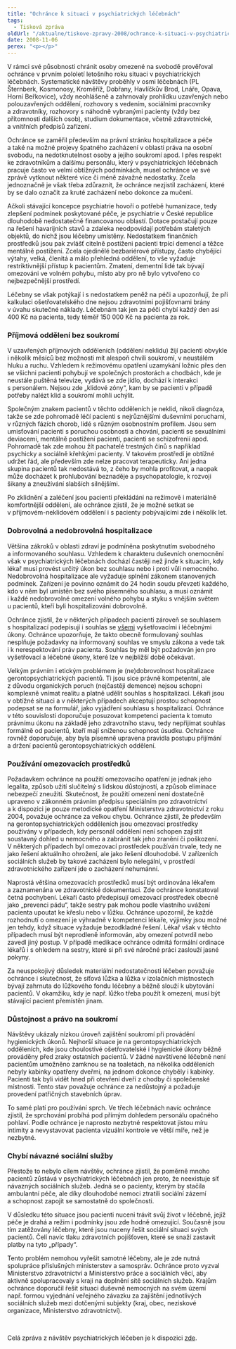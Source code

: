 ```yaml
---
title: "Ochránce k situaci v psychiatrických léčebnách"
tags:
  - Tisková zpráva
oldUrl: "/aktualne/tiskove-zpravy-2008/ochrance-k-situaci-v-psychiatrickych-lecebnach"
date: 2008-11-06
perex: "<p></p>"
---
```


<!-- imported from the old website -->

<p class="Nadpis1 perex">V rámci své působnosti chránit osoby omezené na svobodě prověřoval ochránce v prvním pololetí letošního roku situaci v psychiatrických léčebnách. Systematické návštěvy proběhly v osmi léčebnách (PL Šternberk, Kosmonosy, Kroměříž, Dobřany, Havlíčkův Brod, Lnáře, Opava, Horní Beřkovice), vždy neohlášeně a zahrnovaly prohlídku uzavřených nebo polouzavřených oddělení, rozhovory s vedením, sociálními pracovníky a zdravotníky, rozhovory s náhodně vybranými pacienty (vždy bez přítomnosti dalších osob), studium dokumentace, včetně zdravotnické, a vnitřních předpisů zařízení. </p><p class="Nadpis1">Ochránce se zaměřil především na právní stránku hospitalizace a péče a také na možné projevy špatného zacházení v oblasti práva na osobní svobodu, na nedotknutelnost osoby a jejího soukromí apod. I přes respekt ke zdravotníkům a dalšímu personálu, který v psychiatrických léčebnách pracuje často ve velmi obtížných podmínkách, musel ochránce ve své zprávě vytknout některé více či méně závažné nedostatky. Zcela jednoznačně je však třeba zdůraznit, že ochránce nezjistil zacházení, které by se dalo označit za kruté zacházení nebo dokonce za mučení.</p><p class="Normln-web">Ačkoli stávající koncepce psychiatrie hovoří o potřebě humanizace, tedy zlepšení podmínek poskytované péče, je psychiatrie v České republice dlouhodobě nedostatečně financovanou oblastí. Dotace postačují pouze na řešení havarijních stavů a zdaleka neodpovídají potřebám staletých objektů, do nichž jsou léčebny umístěny. Nedostatkem finančních prostředků jsou pak zvlášť citelně postiženi pacienti trpící demencí a těžce mentálně postižení. Zcela ojedinělé bezbariérové přístupy, často chybějící výtahy, velká, členitá a málo přehledná oddělení, to vše vyžaduje restriktivnější přístup k pacientům. Zmatení, dementní lidé tak bývají omezováni ve volném pohybu, místo aby pro ně bylo vytvořeno co nejbezpečnější prostředí.</p><p class="Normln-web">Léčebny se však potýkají i s nedostatkem peněž na péči a upozorňují, že při kalkulaci ošetřovatelského dne nejsou zdravotními pojišťovnami brány v úvahu skutečné náklady. Léčebnám tak jen za péči chybí každý den asi 400 Kč na pacienta, tedy téměř 150 000 Kč na pacienta za rok.</p><h3 class="Nadpis2">Příjmová oddělení bez soukromí</h3><p class="Normln-web">V uzavřených příjmových odděleních (oddělení neklidu) žijí pacienti obvykle i několik měsíců bez možnosti mít alespoň chvíli soukromí, v neustálém hluku a ruchu. Vzhledem k režimovému opatření uzamykání ložnic přes den se všichni pacienti pohybují ve společných prostorách a chodbách, kde je neustále puštěná televize, vydává se zde jídlo, dochází k interakci s personálem. Nejsou zde „klidové zóny“, kam by se pacienti v případě potřeby nalézt klid a soukromí mohli uchýlit.</p><p class="Normln-web">Společným znakem pacientů v těchto odděleních je neklid, nikoli diagnóza, takže se zde pohromadě léčí pacienti s nejrůznějšími duševními poruchami, v různých fázích chorob, lidé s různým osobnostním profilem. Jsou sem umisťování pacienti s poruchou osobnosti a chování, pacienti se sexuálními deviacemi, mentálně postižení pacienti, pacienti se schizofrenií apod. Pohromadě tak zde mohou žít pachatelé trestných činů s například psychicky a sociálně křehkými pacienty. V takovém prostředí je obtížné udržet řád, ale především zde nelze pracovat terapeuticky. Ani jedna skupina pacientů tak nedostává to, z čeho by mohla profitovat, a naopak může docházet k prohlubování beznaděje a psychopatologie, k rozvoji šikany a zneužívání slabších silnějšími.</p><p class="Normln-web">Po zklidnění a zaléčení jsou pacienti překládáni na režimově i materiálně komfortnější oddělení, ale ochránce zjistil, že je možné setkat se v příjmovém-neklidovém oddělení i s pacienty pobývajícími zde i několik let.</p><h3 class="Nadpis2">Dobrovolná a nedobrovolná hospitalizace</h3><p class="Normln-web">Většina zákroků v oblasti zdraví je podmíněna poskytnutím svobodného a informovaného souhlasu. Vzhledem k charakteru duševních onemocnění však v psychiatrických léčebnách dochází častěji než jinde k situacím, kdy lékař musí provést určitý úkon bez souhlasu nebo i proti vůli nemocného. Nedobrovolná hospitalizace ale vyžaduje splnění zákonem stanovených podmínek. Zařízení je povinno oznámit do 24 hodin soudu převzetí každého, kdo v něm byl umístěn bez svého písemného souhlasu, a musí oznámit i každé nedobrovolné omezení volného pohybu a styku s vnějším světem u pacientů, kteří byli hospitalizováni dobrovolně.</p><p class="Normln-web">Ochránce zjistil, že v některých případech pacienti zároveň se souhlasem s hospitalizací podepisují i souhlas se <span style="TEXT-DECORATION: underline">všemi</span> vyšetřovacími i léčebnými úkony. Ochránce upozorňuje, že takto obecně formulovaný souhlas nesplňuje požadavky na informovaný souhlas ve smyslu zákona a vede tak i k nerespektování práv pacienta. Souhlas by měl být požadován jen pro vyšetřovací a léčebné úkony, které lze v nejbližší době očekávat.</p><p class="Normln-web">Velkým právním i etickým problémem je (ne)dobrovolnost hospitalizace gerontopsychiatrických pacientů. Ti jsou sice právně kompetentní, ale z důvodu organických poruch (nejčastěji demence) nejsou schopni komplexně vnímat realitu a platně udělit souhlas s hospitalizací. Lékaři jsou v obtížné situaci a v některých případech akceptují prostou schopnost podepsat se na formulář, jako vyjádření souhlasu s hospitalizací. Ochránce v této souvislosti doporučuje posuzovat kompetenci pacienta k tomuto právnímu úkonu na základě jeho zdravotního stavu, tedy nepřijímat souhlas formálně od pacientů, kteří mají sníženou schopnost úsudku. Ochránce rovněž doporučuje, aby byla písemně upravena pravidla postupu přijímání a držení pacientů gerontopsychiatrických oddělení.</p><h3 class="Nadpis2">Používání omezovacích prostředků</h3><p class="Normln-web">Požadavkem ochránce na použití omezovacího opatření je jednak jeho legalita, způsob užití slučitelný s lidskou důstojností, a způsob eliminace nebezpečí zneužití. Skutečnost, že použití omezení není dostatečně upraveno v zákonném právním předpisu speciálním pro zdravotnictví a k dispozici je pouze metodické opatření Ministerstva zdravotnictví z roku 2004, považuje ochránce za velkou chybu. Ochránce zjistil, že především na gerontopsychiatrických odděleních jsou omezovací prostředky používány v případech, kdy personál oddělení není schopen zajistit soustavný dohled u nemocného a zabránit tak jeho zranění či poškození. V některých případech byl omezovací prostředek používán trvale, tedy ne jako řešení aktuálního ohrožení, ale jako řešení dlouhodobé. V zařízeních sociálních služeb by takové zacházení bylo nelegální, v prostředí zdravotnického zařízení jde o zacházení nehumánní.</p><p class="Normln-web">Naprostá většina omezovacích prostředků musí být ordinována lékařem a zaznamenána ve zdravotnické dokumentaci. Zde ochránce konstatoval četná pochybení. Lékaři často předepisují omezovací prostředek obecně jako „prevenci pádu“, takže sestry pak mohou podle vlastního uvážení pacienta upoutat ke křeslu nebo v lůžku. Ochránce upozornil, že každé rozhodnutí o omezení je výhradně v kompetenci lékaře, výjimky jsou možné jen tehdy, když situace vyžaduje bezodkladné řešení. Lékař však v těchto případech musí být neprodleně informován, aby omezení potvrdil nebo zavedl jiný postup. V případě medikace ochránce odmítá formální ordinace lékařů i s ohledem na sestry, které si při své náročné práci zaslouží jasné pokyny.</p><p class="Normln-web">Za neuspokojivý důsledek materiální nedostatečnosti léčeben považuje ochránce i skutečnost, že síťová lůžka a lůžka v izolačních místnostech bývají zahrnuta do lůžkového fondu léčebny a běžně slouží k ubytování pacientů. V okamžiku, kdy je např. lůžko třeba použít k omezení, musí být stávající pacient přemístěn jinam.</p><h3 class="Nadpis2">Důstojnost a právo na soukromí</h3><p class="Normln-web">Návštěvy ukázaly nízkou úroveň zajištění soukromí při provádění hygienických úkonů. Nejhorší situace je na gerontopsychiatrických odděleních, kde jsou choulostivé ošetřovatelské i hygienické úkony běžně prováděny před zraky ostatních pacientů. V žádné navštívené léčebně není pacientům umožněno zamknou se na toaletách, na několika odděleních nebyly kabinky opatřeny dveřmi, na jednom dokonce chyběly i kabinky. Pacienti tak byli vidět hned při otevření dveří z chodby či společenské místnosti. Tento stav považuje ochránce za nedůstojný a požaduje provedení patřičných stavebních úprav.</p><p class="Normln-web">To samé platí pro používání sprch. Ve třech léčebnách navíc ochránce zjistil, že sprchování probíhá pod přímým dohledem personálu opačného pohlaví. Podle ochránce je naprosto nezbytné respektovat jistou míru intimity a nevystavovat pacienta vizuální kontrole ve větší míře, než je nezbytné.</p><h3 class="Nadpis2">Chybí návazné sociální služby</h3><p class="Normln-web">Přestože to nebylo cílem návštěv, ochránce zjistil, že poměrně mnoho pacientů zůstává v psychiatrických léčebnách jen proto, že neexistuje síť návazných sociálních služeb. Jedná se o pacienty, kterým by stačila ambulantní péče, ale díky dlouhodobé nemoci ztratili sociální zázemí a schopnost zapojit se samostatně do společnosti.</p><p class="Normln-web">V důsledku této situace jsou pacienti nuceni trávit svůj život v léčebně, jejíž péče je drahá a režim i podmínky jsou zde hodně omezující. Současně jsou tím zatěžovány léčebny, které jsou nuceny řešit sociální situaci svých pacientů. Čelí navíc tlaku zdravotních pojišťoven, které se snaží zastavit platby na tyto „případy“.</p><p class="Normln-web">Tento problém nemohou vyřešit samotné léčebny, ale je zde nutná spolupráce příslušných ministerstev a samospráv. Ochránce proto vyzval Ministerstvo zdravotnictví a Ministerstvo práce a sociálních věcí, aby aktivně spolupracovaly s kraji na doplnění sítě sociálních služeb. Krajům ochránce doporučil řešit situaci duševně nemocných na svém území např. formou vyjednání veřejného závazku za zajištění jednotlivých sociálních služeb mezi dotčenými subjekty (kraj, obec, neziskové organizace, Ministerstvo zdravotnictví).</p><p class="Normln"> </p><p class="Normln">Celá zpráva z návštěv psychiatrických léčeben je k dispozici <a href="https://www.ochrance.cz/ochrana-osob-omezenych-na-svobode/zdravotnicka-zarizeni/psychiatricke-lecebny/zprava-z-navstev-psychiatrickych-leceben/">zde</a>.</p>
